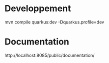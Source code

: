 # Developpement
mvn compile quarkus:dev -Dquarkus.profile=dev

# Documentation
http://localhost:8085/public/documentation/
